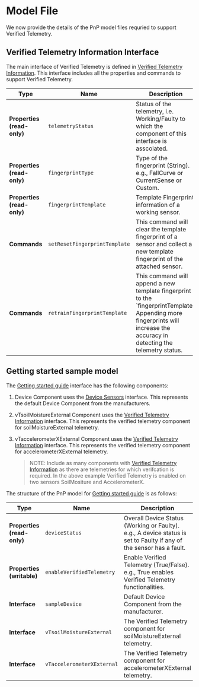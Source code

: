 # Model File 
We now provide the details of the PnP model files requried to support Verified Telemetry. 

## Verified Telemetry Information Interface
The main interface of Verified Telemetry is defined in [Verified Telemetry Information](./vTInfo.json). This interface includes all the properties and commands to support Verified Telemetry. 

| Type | Name | Description |
|---|---|---|
| **Properties (read-only)** | `telemetryStatus` | Status of the telemetry, i.e. Working/Faulty to which the component of this interface is asscoiated. |
| **Properties (read-only)** | `fingerprintType` | Type of the fingerprint (String). e.g., FallCurve or CurrentSense or Custom. |
| **Properties (read-only)** | `fingerprintTemplate` | Template Fingerprint information of a working sensor. |
| **Commands** | `setResetFingerprintTemplate` | This command will clear the template fingerprint of a sensor and collect a new template fingerprint of the attached sensor. |
| **Commands** | `retrainFingerprintTemplate` | This command will append a new template fingerprint to the `fingerprintTemplate'. Appending more fingerprints will increase the accuracy in detecting the telemetry status. |

## Getting started sample model
The [Getting started guide](./sample/gsg.json) interface has the following components:
1. Device Component uses the [Device Sensors](./sample/device.json) interface. This represents the default Device Component from the manufacturers.
1. vTsoilMoistureExternal Component uses the [Verified Telemetry Information](./vTInfo.json) interface. This represents the verified telemetry component for soilMoistureExternal telemetry.
1. vTaccelerometerXExternal Component uses the [Verified Telemetry Information](./vTInfo.json) interface. This represents the verified telemetry component for accelerometerXExternal telemetry.

	> NOTE: Include as many components with [Verified Telemetry Information](./vTInfo.json) as there are telemetries for which verifcation is required. In the above example Verified Telemetry is enabled on two sensors SoilMositure and AccelerometerX.

The structure of the PnP model for [Getting started guide](./sample/gsg.json) is as follows:

| Type | Name | Description |
|---|---|---|
| **Properties (read-only)** | `deviceStatus` | Overall Device Status (Working or Faulty). e.g., A device status is set to Faulty if any of the sensor has a fault. |
| **Properties (writable)** | `enableVerifiedTelemetry` | Enable Verified Telemetry (True/False). e.g., True enables Verified Telemetry functionalities. |
| **Interface** | `sampleDevice` | Default Device Component from the manufacturer. |
| **Interface** | `vTsoilMoistureExternal` |  The Verified Telemetry component for soilMoistureExternal telemetry. |
| **Interface** | `vTaccelerometerXExternal` | The Verified Telemetry component for accelerometerXExternal telemetry. |